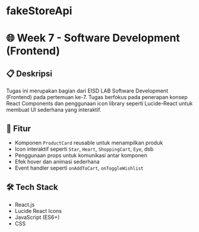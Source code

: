 # fakeStoreApi

# 🌐 Week 7 - Software Development (Frontend)

## 📋 Deskripsi
Tugas ini merupakan bagian dari EISD LAB Software Development (Frontend) pada pertemuan ke-7. Tugas berfokus pada penerapan konsep React Components dan penggunaan icon library seperti Lucide-React untuk membuat UI sederhana yang interaktif.

## 🧩 Fitur
- Komponen `ProductCard` reusable untuk menampilkan produk
- Icon interaktif seperti `Star`, `Heart`, `ShoppingCart`, `Eye`, dsb
- Penggunaan props untuk komunikasi antar komponen
- Efek hover dan animasi sederhana
- Event handler seperti `onAddToCart`, `onToggleWishlist`

## 🛠️ Tech Stack
- React.js
- Lucide React Icons
- JavaScript (ES6+)
- CSS


